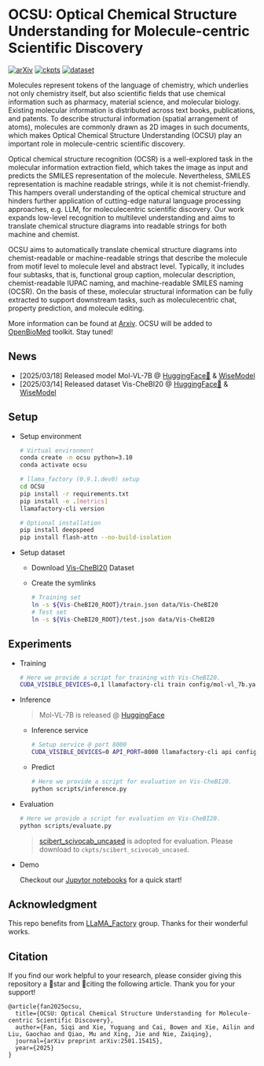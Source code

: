 # OCSU: Optical Chemical Structure Understanding for Molecule-centric Scientific Discovery

[![arXiv](https://img.shields.io/badge/arXiv-Paper-red)](https://arxiv.org/pdf/2501.15415)
[![ckpts](https://img.shields.io/badge/ckpts-Mol--VL--7B-blue)](https://huggingface.co/PharMolix/Mol-VL-7B)
[![dataset](https://img.shields.io/badge/dataset-Vis--CheBI20-purple)](https://huggingface.co/datasets/PharMolix/Vis-CheBI20)

Molecules represent tokens of the language of chemistry, which underlies not only chemistry itself, but also scientific fields that use chemical information such as pharmacy, material science, and molecular biology. Existing molecular information is distributed across text books, publications, and patents. To describe structural information (spatial arrangement of atoms), molecules are commonly drawn as 2D images in such documents, which makes Optical Chemical Structure Understanding (OCSU) play an important role in molecule-centric scientific discovery.

Optical chemical structure recognition (OCSR) is a well-explored task in the molecular information extraction field, which takes the image as input and predicts the SMILES representation of the molecule. Nevertheless, SMILES representation is machine readable strings, while it is not chemist-friendly. This hampers overall understanding of the optical chemical structure and hinders further application of cutting-edge natural language processing approaches, e.g. LLM, for moleculecentric scientific discovery. Our work expands low-level recognition to multilevel understanding and aims to translate chemical structure diagrams into readable strings for both machine and chemist.

OCSU aims to automatically translate chemical structure diagrams into chemist-readable or machine-readable strings that describe the molecule from motif level to molecule level and abstract level. Typically, it includes four subtasks, that is, functional group caption, molecular description, chemist-readable IUPAC naming, and machine-readable SMILES naming (OCSR). On the basis of these, molecular structural information can be fully extracted to support downstream tasks, such as moleculecentric chat, property prediction, and molecule editing.

More information can be found at [Arxiv](https://arxiv.org/pdf/2501.15415). OCSU will be added to [OpenBioMed](https://github.com/PharMolix/OpenBioMed) toolkit. Stay tuned!

## News
* [2025/03/18] Released model Mol-VL-7B @ [HuggingFace🤗](https://huggingface.co/PharMolix/Mol-VL-7B) & [WiseModel](https://wisemodel.cn/models/PharMolix/Mol-VL-7B)
* [2025/03/14] Released dataset Vis-CheBI20 @ [HuggingFace🤗](https://huggingface.co/datasets/PharMolix/Vis-CheBI20) & [WiseModel](https://wisemodel.cn/datasets/PharMolix/Vis-CheBI20)

## Setup
* Setup environment

    ```bash
    # Virtual environment
    conda create -n ocsu python=3.10
    conda activate ocsu

    # llama_factory (0.9.1.dev0) setup
    cd OCSU
    pip install -r requirements.txt
    pip install -e .[metrics]
    llamafactory-cli version

    # Optional installation
    pip install deepspeed
    pip install flash-attn --no-build-isolation
    ```

* Setup dataset

    * Download [Vis-CheBI20](https://huggingface.co/datasets/PharMolix/Vis-CheBI20) Dataset
    * Create the symlinks

        ```bash
        # Training set
        ln -s ${Vis-CheBI20_ROOT}/train.json data/Vis-CheBI20
        # Test set
        ln -s ${Vis-CheBI20_ROOT}/test.json data/Vis-CheBI20
        ```
    
## Experiments
* Training

    ```bash
    # Here we provide a script for training with Vis-CheBI20.
    CUDA_VISIBLE_DEVICES=0,1 llamafactory-cli train config/mol-vl_7b.yaml
    ```

* Inference
    > Mol-VL-7B is released @ [HuggingFace](https://huggingface.co/PharMolix/Mol-VL-7B)

    * Inference service

        ```bash
        # Setup service @ port 8000
        CUDA_VISIBLE_DEVICES=0 API_PORT=8000 llamafactory-cli api config/inference/mol-vl_7b.yaml
        ```
    
    * Predict

        ```bash
        # Here we provide a script for evaluation on Vis-CheBI20.
        python scripts/inference.py
        ```

* Evaluation

    ```bash
    # Here we provide a script for evaluation on Vis-CheBI20.
    python scripts/evaluate.py
    ```

    > [scibert_scivocab_uncased](https://huggingface.co/allenai/scibert_scivocab_uncased) is adopted for evaluation. Please download to `ckpts/scibert_scivocab_uncased`.

* Demo

    Checkout our [Jupytor notebooks](./scripts/demo.ipynb) for a quick start!

## Acknowledgment
This repo benefits from [LLaMA_Factory](https://github.com/hiyouga/LLaMA-Factory) group. Thanks for their wonderful works.

## Citation
If you find our work helpful to your research, please consider giving this repository a 🌟star and 📎citing the following article. Thank you for your support!

```
@article{fan2025ocsu,
  title={OCSU: Optical Chemical Structure Understanding for Molecule-centric Scientific Discovery},
  author={Fan, Siqi and Xie, Yuguang and Cai, Bowen and Xie, Ailin and Liu, Gaochao and Qiao, Mu and Xing, Jie and Nie, Zaiqing},
  journal={arXiv preprint arXiv:2501.15415},
  year={2025}
}
```


